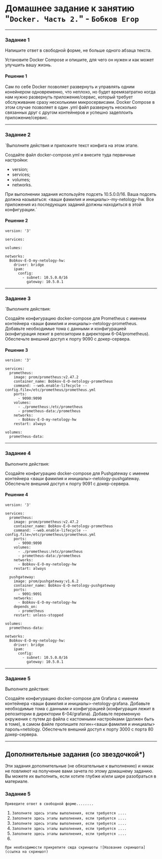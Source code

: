 # Домашнее задание к занятию "`Docker. Часть 2.`" - `Бобков Егор`

---
### Задание 1

Напишите ответ в свободной форме, не больше одного абзаца текста.

Установите Docker Compose и опишите, для чего он нужен и как может улучшить вашу жизнь.

#### Решение 1

Сам по себе Docker позволяет развернуть и управлять одним конейнером одновременно, что неплохо, но будет времязатратно когда нам нужно развернуть приложение/сервис, который требует обслуживание сразу несколькими микросервисами. Docker Compose в этом случае позволяет в один .yml файл развернуть несколько связанных друг с другом контейнеров и успешно задеплоить приложение/сервис.

---
### Задание 2

`Выполните действия и приложите текст конфига на этом этапе.

Создайте файл docker-compose.yml и внесите туда первичные настройки:

* version;
* services;
* volumes;
* networks.

При выполнении задания используйте подсеть 10.5.0.0/16. Ваша подсеть должна называться: <ваши фамилия и инициалы>-my-netology-hw. Все приложения из последующих заданий должны находиться в этой конфигурации.`

#### Решение 2

```
version: '3'

services:

volumes:

networks:
  Bobkov-E-O-my-netology-hw:
    driver: bridge
    ipam:
      config:
        - subnet: 10.5.0.0/16
          gateway: 10.5.0.1
```

---
### Задание 3

`Выполните действия:

Создайте конфигурацию docker-compose для Prometheus с именем контейнера <ваши фамилия и инициалы>-netology-prometheus.
Добавьте необходимые тома с данными и конфигурацией (конфигурация лежит в репозитории в директории 6-04/prometheus).
Обеспечьте внешний доступ к порту 9090 c докер-сервера.

#### Решение 3

```
version: '3'

services:
  prometheus:
    image: prom/prometheus:v2.47.2
    container_name: Bobkov-E-O-netology-prometheus
    command: --web.enable-lifecycle --config.file=/etc/prometheus/prometheus.yml
    ports:
      - 9090:9090
    volumes:
      - ./prometheus:/etc/prometheus
      - prometheus-data:/prometheus
    networks:
      - Bobkov-E-O-my-netology-hw
    restart: always

volumes:
  prometheus-data:

```

---
### Задание 4

Выполните действия:

Создайте конфигурацию docker-compose для Pushgateway с именем контейнера <ваши фамилия и инициалы>-netology-pushgateway.
Обеспечьте внешний доступ к порту 9091 c докер-сервера.

#### Решение 4

```
version: '3'

services:
  prometheus:
    image: prom/prometheus:v2.47.2
    container_name: Bobkov-E-O-netology-prometheus
    command: --web.enable-lifecycle --config.file=/etc/prometheus/prometheus.yml
    ports:
      - 9090:9090
    volumes:
      - ./prometheus:/etc/prometheus
      - prometheus-data:/prometheus
    networks:
      - Bobkov-E-O-my-netology-hw
    restart: always

  pushgateway:
    image: prom/pushgateway:v1.6.2
    container_name: Bobkov-E-O-netology-pushgateway
    ports:
      - 9091:9091
    networks:
      - Bobkov-E-O-my-netology-hw
    depends_on:
      - prometheus
    restart: unless-stopped

volumes:
  prometheus-data:

networks:
  Bobkov-E-O-my-netology-hw:
    driver: bridge
    ipam:
      config:
        - subnet: 10.5.0.0/16
          gateway: 10.5.0.1
```

---
### Задание 5

Выполните действия:

Создайте конфигурацию docker-compose для Grafana с именем контейнера <ваши фамилия и инициалы>-netology-grafana.
Добавьте необходимые тома с данными и конфигурацией (конфигурация лежит в репозитории в директории 6-04/grafana).
Добавьте переменную окружения с путем до файла с кастомными настройками (должен быть в томе), в самом файле пропишите логин=<ваши фамилия и инициалы> пароль=netology.
Обеспечьте внешний доступ к порту 3000 c порта 80 докер-сервера.

---
## Дополнительные задания (со звездочкой*)

Эти задания дополнительные (не обязательные к выполнению) и никак не повлияют на получение вами зачета по этому домашнему заданию. Вы можете их выполнить, если хотите глубже и/или шире разобраться в материале.

### Задание 5

`Приведите ответ в свободной форме........`

1. `Заполните здесь этапы выполнения, если требуется ....`
2. `Заполните здесь этапы выполнения, если требуется ....`
3. `Заполните здесь этапы выполнения, если требуется ....`
4. `Заполните здесь этапы выполнения, если требуется ....`
5. `Заполните здесь этапы выполнения, если требуется ....`
6. 

`При необходимости прикрепитe сюда скриншоты
![Название скриншота](ссылка на скриншот)`
